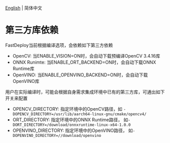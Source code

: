 [English](../../en/build_and_install/third_libraries.md) | 简体中文

# 第三方库依赖

FastDeploy当前根据编译选项，会依赖如下第三方依赖

- OpenCV: 当ENABLE_VISION=ON时，会自动下载预编译OpenCV 3.4.16库
- ONNX Runimte: 当ENABLE_ORT_BACKEND=ON时，会自动下载ONNX Runtime库
- OpenVINO: 当ENABLE_OPENVINO_BACKEND=ON时，会自动下载OpenVINO库

用户在实际编译时，可能会根据自身需求集成环境中已有的第三方库，可通出如下开关来配置


- OPENCV_DIRECTORY: 指定环境中的OpenCV路径，如 `-DOPENCV_DIRECTORY=/usr/lib/aarch64-linux-gnu/cmake/opencv4/`
- ORT_DIRECTORY: 指定环境中的ONNX Runtime路径， 如`-DORT_DIRECTORY=/download/onnxruntime-linux-x64-1.0.0`
- OPENVINO_DIRECTORY: 指定环境中的OpenVINO路径， 如`-DOPENVINO_DIRECTORY=//download/openvino`

